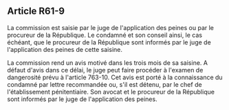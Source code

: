 Article R61-9
----
La commission est saisie par le juge de l'application des peines ou par le
procureur de la République. Le condamné et son conseil ainsi, le cas échéant,
que le procureur de la République sont informés par le juge de l'application des
peines de cette saisine.

La commission rend un avis motivé dans les trois mois de sa saisine. A défaut
d'avis dans ce délai, le juge peut faire procéder à l'examen de dangerosité
prévu à l'article 763-10. Cet avis est porté à la connaissance du condamné par
lettre recommandée ou, s'il est détenu, par le chef de l'établissement
pénitentiaire. Son avocat et le procureur de la République sont informés par le
juge de l'application des peines.
